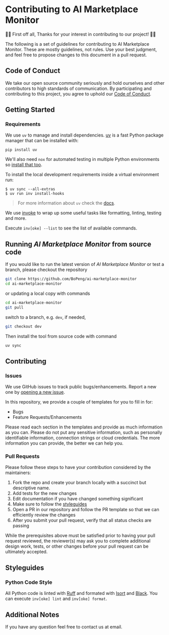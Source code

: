 # Contributing to AI Marketplace Monitor

👏🎉 First off all, Thanks for your interest in contributing to our project! 🎉👏

The following is a set of guidelines for contributing to AI Marketplace Monitor. These are
mostly guidelines, not rules. Use your best judgment, and feel free to propose changes to this document in a pull request.

## Code of Conduct

We take our open source community seriously and hold ourselves and other contributors to high standards of communication. By participating and contributing to this project, you agree to uphold our [Code of Conduct](CODE_OF_CONDUCT.md).

## Getting Started

### Requirements

We use `uv` to manage and install dependencies. [uv](https://docs.astral.sh/uv/) is a fast Python package manager that can be installed with:

```
pip install uv
```

We'll also need `nox` for automated testing in multiple Python environments so [install that too](https://nox.thea.codes/en/stable/).

To install the local development requirements inside a virtual environment run:

```
$ uv sync --all-extras
$ uv run inv install-hooks
```

> For more information about `uv` check the [docs](https://docs.astral.sh/uv/).

We use [invoke](http://www.pyinvoke.org/) to wrap up some useful tasks like formatting, linting, testing and more.

Execute `inv[oke] --list` to see the list of available commands.

## Running _AI Marketplace Monitor_ from source code

If you would like to run the latest version of _AI Marketplace Monitor_ or test a branch, please checkout the repository

```sh
git clone https://github.com/BoPeng/ai-marketplace-monitor
cd ai-marketplace-monitor
```

or updating a local copy with commands

```sh
cd ai-marketplace-monitor
git pull
```

switch to a branch, e.g. `dev`, if needed,

```sh
git checkout dev
```

Then install the tool from source code with command

```sh
uv sync
```

## Contributing

### Issues

We use GitHub issues to track public bugs/enhancements. Report a new one by [opening a new issue](https://github.com/BoPeng/ai-marketplace-monitor/issues).

In this repository, we provide a couple of templates for you to fill in for:

- Bugs
- Feature Requests/Enhancements

Please read each section in the templates and provide as much information as you can. Please do not put any sensitive information,
such as personally identifiable information, connection strings or cloud credentials. The more information you can provide, the better we can help you.

### Pull Requests

Please follow these steps to have your contribution considered by the maintainers:

1. Fork the repo and create your branch locally with a succinct but descriptive name.
2. Add tests for the new changes
3. Edit documentation if you have changed something significant
4. Make sure to follow the [styleguides](#styleguides)
5. Open a PR in our repository and follow the PR template so that we can efficiently review the changes
6. After you submit your pull request, verify that all status checks are passing

While the prerequisites above must be satisfied prior to having your pull request reviewed, the reviewer(s) may ask you to complete additional design
work, tests, or other changes before your pull request can be ultimately accepted.

## Styleguides

### Python Code Style

All Python code is linted with [Ruff](https://github.com/astral-sh/ruff) and formated with
[Isort](https://github.com/PyCQA/isort) and [Black](https://github.com/psf/black). You can
execute `inv[oke] lint` and `inv[oke] format`.

## Additional Notes

If you have any question feel free to contact us at email.
